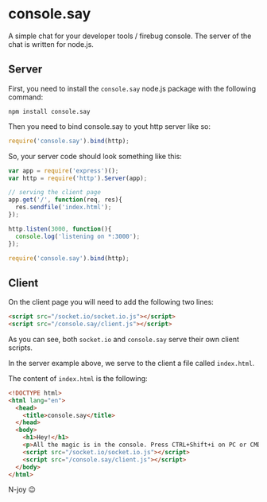 # console.say

A simple chat for your developer tools / firebug console. The server of the chat is written for node.js.

## Server

First, you need to install the `console.say` node.js package with the following command:

`npm install console.say`

Then you need to bind console.say to yout http server like so:

```JavaScript
require('console.say').bind(http);
```

So, your server code should look something like this:

```javascript
var app = require('express')();
var http = require('http').Server(app);

// serving the client page
app.get('/', function(req, res){
  res.sendfile('index.html');
});

http.listen(3000, function(){
  console.log('listening on *:3000');
});

require('console.say').bind(http);
```

## Client

On the client page you will need to add the following two lines:

```html
<script src="/socket.io/socket.io.js"></script>
<script src="/console.say/client.js"></script>

```

As you can see, both `socket.io` and `console.say` serve their own client scripts.

In the server example above, we serve to the client a file called `index.html`.

The content of `index.html` is the following:

```html
<!DOCTYPE html>
<html lang="en">
  <head>
    <title>console.say</title>
  </head>
  <body>
    <h1>Hey!</h1>
    <p>All the magic is in the console. Press CTRL+Shift+i on PC or CMD+ALT+i on Mac to open the console.</p>
    <script src="/socket.io/socket.io.js"></script>
    <script src="/console.say/client.js"></script>
  </body>
</html>

```

N-joy :wink:
